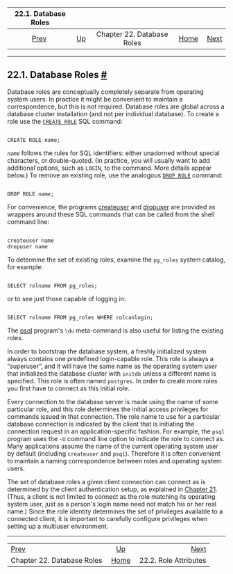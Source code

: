 <!--?xml version="1.0" encoding="UTF-8" standalone="no"?-->

|                  22.1. Database Roles                 |                                                    |                            |                                                       |                                                       |
| :---------------------------------------------------: | :------------------------------------------------- | :------------------------: | ----------------------------------------------------: | ----------------------------------------------------: |
| [Prev](user-manag.html "Chapter 22. Database Roles")  | [Up](user-manag.html "Chapter 22. Database Roles") | Chapter 22. Database Roles | [Home](index.html "PostgreSQL 17devel Documentation") |  [Next](role-attributes.html "22.2. Role Attributes") |

***

## 22.1. Database Roles [#](#DATABASE-ROLES)

Database roles are conceptually completely separate from operating system users. In practice it might be convenient to maintain a correspondence, but this is not required. Database roles are global across a database cluster installation (and not per individual database). To create a role use the [`CREATE ROLE`](sql-createrole.html "CREATE ROLE") SQL command:

```

CREATE ROLE name;
```

*`name`* follows the rules for SQL identifiers: either unadorned without special characters, or double-quoted. (In practice, you will usually want to add additional options, such as `LOGIN`, to the command. More details appear below.) To remove an existing role, use the analogous [`DROP ROLE`](sql-droprole.html "DROP ROLE") command:

```

DROP ROLE name;
```

For convenience, the programs [createuser](app-createuser.html "createuser") and [dropuser](app-dropuser.html "dropuser") are provided as wrappers around these SQL commands that can be called from the shell command line:

```

createuser name
dropuser name
```

To determine the set of existing roles, examine the `pg_roles` system catalog, for example:

```

SELECT rolname FROM pg_roles;
```

or to see just those capable of logging in:

```

SELECT rolname FROM pg_roles WHERE rolcanlogin;
```

The [psql](app-psql.html "psql") program's `\du` meta-command is also useful for listing the existing roles.

In order to bootstrap the database system, a freshly initialized system always contains one predefined login-capable role. This role is always a “superuser”, and it will have the same name as the operating system user that initialized the database cluster with `initdb` unless a different name is specified. This role is often named `postgres`. In order to create more roles you first have to connect as this initial role.

Every connection to the database server is made using the name of some particular role, and this role determines the initial access privileges for commands issued in that connection. The role name to use for a particular database connection is indicated by the client that is initiating the connection request in an application-specific fashion. For example, the `psql` program uses the `-U` command line option to indicate the role to connect as. Many applications assume the name of the current operating system user by default (including `createuser` and `psql`). Therefore it is often convenient to maintain a naming correspondence between roles and operating system users.

The set of database roles a given client connection can connect as is determined by the client authentication setup, as explained in [Chapter 21](client-authentication.html "Chapter 21. Client Authentication"). (Thus, a client is not limited to connect as the role matching its operating system user, just as a person's login name need not match his or her real name.) Since the role identity determines the set of privileges available to a connected client, it is important to carefully configure privileges when setting up a multiuser environment.

***

|                                                       |                                                       |                                                       |
| :---------------------------------------------------- | :---------------------------------------------------: | ----------------------------------------------------: |
| [Prev](user-manag.html "Chapter 22. Database Roles")  |   [Up](user-manag.html "Chapter 22. Database Roles")  |  [Next](role-attributes.html "22.2. Role Attributes") |
| Chapter 22. Database Roles                            | [Home](index.html "PostgreSQL 17devel Documentation") |                                 22.2. Role Attributes |
